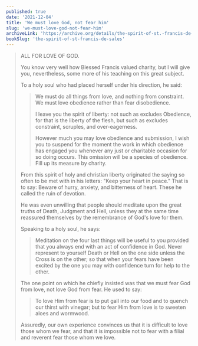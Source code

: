 ```yaml
---
published: true
date: '2021-12-04'
title: 'We must love God, not fear him'
slug: 'we-must-love-god-not-fear-him'
archiveLink: 'https://archive.org/details/the-spirit-of-st.-francis-de-sales/page/55?view=theater'
bookSlug: 'the-spirit-of-st-francis-de-sales'
---
```


> ALL FOR LOVE OF GOD.
>
> You know very well how Blessed Francis valued charity, but I will give you, nevertheless, some more of his teaching on this great subject.
>
> To a holy soul who had placed herself under his direction, he said:
>
>> We must do all things from love, and nothing from constraint. We must love obedience rather than fear disobedience.
>>
>> I leave you the spirit of liberty: not such as excludes Obedience, for that is the liberty of the flesh, but such as excludes constraint, scruples, and over-eagerness.
>>
>> However much you may love obedience and submission, I wish you to suspend for the moment the work in which obedience has engaged you whenever any just or charitable occasion for so doing occurs. This omission will be a species of obedience. Fill up its measure by charity.
>
> From this spirit of holy and christian liberty originated the saying so often to be met with in his letters: "Keep your heart in peace." That is to say: Beware of hurry, anxiety, and bitterness of heart. These he called the ruin of devotion.
>
> He was even unwilling that people should meditate upon the great truths of Death, Judgment and Hell, unless they at the same time reassured themselves by the remembrance of God's love for them.
>
> Speaking to a holy soul, he says:
>
>> Meditation on the four last things will be useful to you provided that you always end with an act of confidence in God. Never represent to yourself Death or Hell on the one side unless the Cross is on the other; so that when your fears have been excited by the one you may with confidence turn for help to the other.
>
> The one point on which he chiefly insisted was that we must fear God from love, not love God from fear. He used to say:
>
>> To love Him from fear is to put gall into our food and to quench our thirst with vinegar; but to fear Him from love is to sweeten aloes and wormwood.
>
> Assuredly, our own experience convinces us that it is difficult to love those whom we fear, and that it is impossible not to fear with a filial and reverent fear those whom we love.